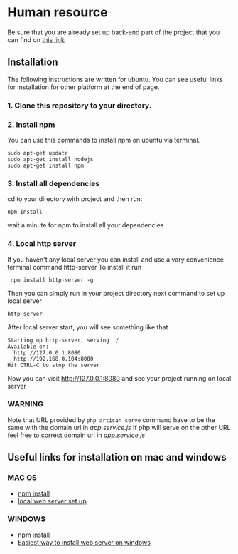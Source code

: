 # Human resource

Be sure that you are already set up back-end part of the project that you can find on [this link](https://github.com/OlegBrazhnichenko/Human-resource-back-end)

## Installation

The following instructions are written for ubuntu. You can see useful links for installation
for other platform at the end of page.

### 1. Clone this repository to your directory.
### 2. Install npm
You can use this commands to install npm on ubuntu via terminal.
```
sudo apt-get update
sudo apt-get install nodejs
sudo apt-get install npm
```
### 3. Install all dependencies
cd to your directory with project and then run:
```
npm install
```
wait a minute for npm to install all your dependencies
### 4. Local http server
If you haven't any local server you can install and use a vary convenience terminal command http-server
To install it run
```
 npm install http-server -g
```
Then you can simply run in your project directory next command to set up local server
```
http-server
```
After local server start, you will see something like that
```
Starting up http-server, serving ./
Available on:
  http://127.0.0.1:8080
  http://192.168.0.104:8080
Hit CTRL-C to stop the server
```
Now you can visit http://127.0.0.1:8080 and see your project running on local server

### WARNING
Note that URL provided by `php artisan serve` command have to be the same with the domain url in *app.service.js*
If php will serve on the other URL feel free to correct domain url in *app.service.js*

## Useful links for installation on mac and windows
### MAC OS
* [npm install](https://www.npmjs.com/package/npm#super-easy-install)
* [local web server set up](https://www.npmjs.com/package/local-web-server)
### WINDOWS
* [npm install](https://www.npmjs.com/package/npm#super-easy-install)
* [Easiest way to install web server on windows](https://blog.udemy.com/xampp-tutorial/)